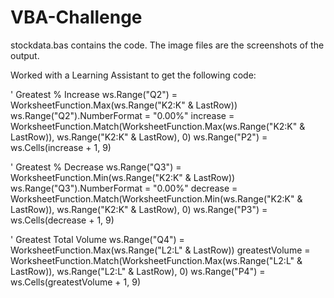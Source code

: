 # VBA-Challenge

stockdata.bas contains the code.
The image files are the screenshots of the output.

Worked with a Learning Assistant to get the following code:

  ' Greatest % Increase
  ws.Range("Q2") = WorksheetFunction.Max(ws.Range("K2:K" & LastRow))
  ws.Range("Q2").NumberFormat = "0.00%"
  increase = WorksheetFunction.Match(WorksheetFunction.Max(ws.Range("K2:K" & LastRow)), ws.Range("K2:K" & LastRow), 0)
  ws.Range("P2") = ws.Cells(increase + 1, 9)
       
  ' Greatest % Decrease
  ws.Range("Q3") = WorksheetFunction.Min(ws.Range("K2:K" & LastRow))
  ws.Range("Q3").NumberFormat = "0.00%"
  decrease = WorksheetFunction.Match(WorksheetFunction.Min(ws.Range("K2:K" & LastRow)), ws.Range("K2:K" & LastRow), 0)
  ws.Range("P3") = ws.Cells(decrease + 1, 9)
       
  ' Greatest Total Volume
  ws.Range("Q4") = WorksheetFunction.Max(ws.Range("L2:L" & LastRow))
  greatestVolume = WorksheetFunction.Match(WorksheetFunction.Max(ws.Range("L2:L" & LastRow)), ws.Range("L2:L" & LastRow), 0)
  ws.Range("P4") = ws.Cells(greatestVolume + 1, 9)
